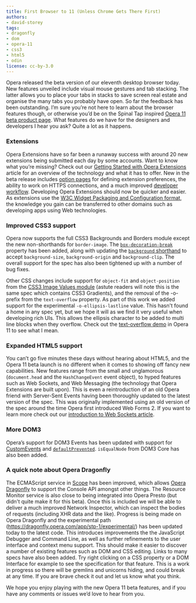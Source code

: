 ```yaml
---
title: First Browser to 11 (Unless Chrome Gets There First)
authors:
- david-storey
tags:
- dragonfly
- dom
- opera-11
- css3
- html5
- odin
license: cc-by-3.0
---
```


<p>Opera released the beta version of our eleventh desktop browser today. New features unveiled include visual mouse gestures and tab stacking. The latter allows you to place your tabs in stacks to save screen real estate and organise the many tabs you probably have open. So far the feedback has been outstanding. I’m sure you’re not here to learn about the browser features though, or otherwise you’d be on the Spinal Tap inspired <a href="http://www.opera.com/browser/next/">Opera 11 beta product page</a>. What features do we have for the designers and developers I hear you ask? Quite a lot as it happens.</p>

<h3>Extensions</h3>

<p>Opera Extensions have so far been a runaway success with around 20 new extensions being submitted each day by some accounts. Want to know what you’re missing? Check out our <a href="http://dev.opera.com/articles/view/getting-started-with-opera-extensions/">Getting Started with Opera Extensions</a> article for an overview of the technology and what it has to offer. New in the beta release includes <a href="http://dev.opera.com/articles/view/opera-extensions-options-page/">option pages</a> for defining extension preferences, the ability to work on HTTPS connections, and a much improved <a href="http://dev.opera.com/articles/view/opera-extensions-developer-workflow/">developer workflow</a>. Developing Opera Extensions should now be quicker and easier. As extensions use the <a href="http://www.w3.org/TR/widgets/">W3C Widget Packaging and Configuration format</a>, the knowledge you gain can be transferred to other domains such as developing apps using Web technologies.</p>

<h3>Improved CSS3 support</h3>

<p>Opera now supports the full CSS3 Backgrounds and Borders module except the new non-shorthands for <code>border-image</code>. The <a href="http://dev.opera.com/articles/view/css3-border-background-boxshadow/#box-decoration-break"><code>box-decoration-break</code></a> property has been added, along with updating the <a href="http://dev.opera.com/articles/view/css3-border-background-boxshadow/#background-shorthand"><code>background</code> shorthand</a> to accept <code>background-size</code>, <code>background-origin</code> and <code>background-clip</code>. The overall support for the spec has also been tightened up with a number of bug fixes.</p>

<p>Other CSS changes include support for <code>object-fit</code> and <code>object-position</code> from the <a href="http://dev.w3.org/csswg/css3-images/#object-fit">CSS3 Image Values module</a> (astute readers will note this is the same spec which contains CSS3 Gradients), and the removal of the -o- prefix from the <code>text-overflow</code> property. As part of this work we added support for the experimental <code>-o-ellipsis-lastline</code> value. This hasn&#39;t found a home in any spec yet, but we hope it will as we find it very useful when developing rich UIs. This allows the ellipsis character to be added to multi line blocks when they overflow. Check out the <a href="http://people.opera.com/dstorey/text/text-overflow.html">text-overflow demo</a> in Opera 11 to see what I mean.</p>

<h3>Expanded HTML5 support</h3>

<p>You can’t go five minutes these days without hearing about HTML5, and the Opera 11 beta launch is no different when it comes to showing off fancy new capabilities. New features range from the small and unglamorous (<code>document.head</code> and the <code>HashChangeEvent</code> event object), to hyped features such as Web Sockets, and Web Messaging (the technology that Opera Extensions are built upon). This is even a reintroduction of an old Opera friend with Server-Sent Events having been thoroughly updated to the latest version of the spec. This was originally implemented using an old version of the spec around the time Opera first introduced Web Forms 2. If you want to learn more check out our <a href="http://dev.opera.com/articles/view/introducing-web-sockets/">introduction to Web Sockets article</a>.</p>

<h3>More DOM3</h3>

<p>Opera’s support for DOM3 Events has been updated with support for <a href="http://www.w3.org/TR/DOM-Level-3-Events/#interface-CustomEvent">CustomEvents</a> and <a href="http://www.w3.org/TR/DOM-Level-3-Events/#events-event-type-defaultPrevented"><code>defaultPrevented</code></a>. <code>isEqualNode</code> from DOM3 Core has also been added.</p>

<h3>A quick note about Opera Dragonfly</h3>

<p>The ECMAScript service in <a href="http://dragonfly.opera.com/app/scope-interface/">Scope</a> has been improved, which allows <a href="http://dragonfly.opera.com/">Opera Dragonfly</a> to support the Console API amongst other things. The Resource Monitor service is also close to being integrated into Opera Presto (but didn&#39;t quite make it for this beta). Once this is included we will be able to deliver a much improved Network Inspector, which can inspect the bodies of requests (including XHR data and the like). Progress is being made on Opera Dragonfly and the experimental path (<a href="https://dragonfly.opera.com/app/stp-1/experimental/" target="_blank">https://dragonfly.opera.com/app/stp-1/experimental/</a>) has been updated today to the latest code. This introduces improvements the the JavaScript Debugger and Command Line, as well as further refinements to the user interface and context menu support. This should make it easier to discover a number of existing features such as DOM and CSS editing. Links to many specs have also been added. Try right clicking on a CSS property or a DOM Interface for example to see the specification for that feature. This is a work in progress so there will be gremlins and unicorns hiding, and could break at any time. If you are brave check it out and let us know what you think.</p>

<p>We hope you enjoy playing with the new Opera 11 beta features, and if you have any comments or issues we’d love to hear from you.</p>
